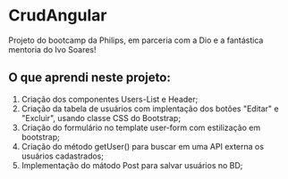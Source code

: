 # CrudAngular

Projeto do bootcamp da Philips, em parceria com a Dio e a fantástica mentoria do Ivo Soares!

## O que aprendi neste projeto:

1. Criação dos componentes Users-List e Header;
2. Criação da tabela de usuários com implentação dos botões "Editar" e "Excluir", usando classe CSS do Bootstrap;
3. Criação do formulário no template user-form com estilização em bootstrap;
4. Criação do método getUser() para buscar em uma API externa os usuários cadastrados;
5. Implementação do mátodo Post para salvar usuários no BD;